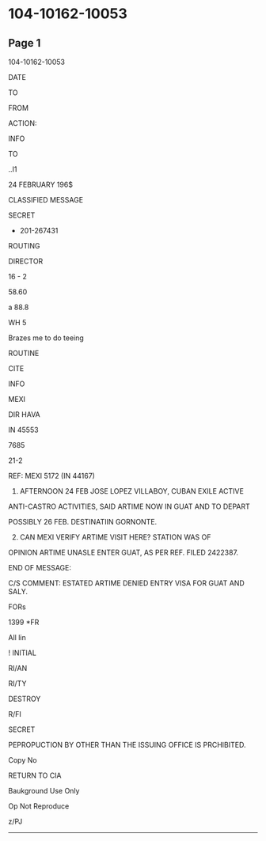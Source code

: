 # 104-10162-10053

## Page 1

104-10162-10053

DATE

TO

FROM

ACTION:

INFO

TO

..I1

24 FEBRUARY 196$

CLASSIFIED MESSAGE

SECRET

+ 201-267431

ROUTING

DIRECTOR

16 - 2

58.60

a 88.8

WH 5

Brazes me to do teeing

ROUTINE

CITE

INFO

MEXI

DIR HAVA

IN 45553

7685

21-2

REF: MEXI 5172 (IN 44167)

1. AFTERNOON 24 FEB JOSE LOPEZ VILLABOY, CUBAN EXILE ACTIVE

ANTI-CASTRO ACTIVITIES, SAID ARTIME NOW IN GUAT AND TO DEPART

POSSIBLY 26 FEB. DESTINATIIN GORNONTE.

2. CAN MEXI VERIFY ARTIME VISIT HERE? STATION WAS OF

OPINION ARTIME UNASLE ENTER GUAT, AS PER REF. FILED 2422387.

END OF MESSAGE:

C/S COMMENT: ESTATED ARTIME DENIED ENTRY VISA FOR GUAT AND SALY.

FORs

1399 *FR

All lin

! INITIAL

RI/AN

RI/TY

DESTROY

R/FI

SECRET

PEPROPUCTION BY OTHER THAN THE ISSUING OFFICE IS PRCHIBITED.

Copy No

RETURN TO CIA

Baukground Use Only

Op Not Reproduce

z/PJ

---

